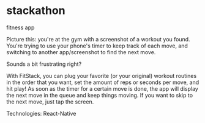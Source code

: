 # stackathon
fitness app


Picture this: you're at the gym with a screenshot of a workout you found. You're trying to use your phone's timer to keep track of each 
move, and switching to another app/screenshot to find the next move.

Sounds a bit frustrating right?

With FitStack, you can plug your favorite (or your original) workout routines in the order that you want, set the amount of reps or seconds
per move, and hit play! As soon as the timer for a certain move is done, the app will display the next move in the queue and keep things
moving. If you want to skip to the next move, just tap the screen.

Technologies: React-Native
